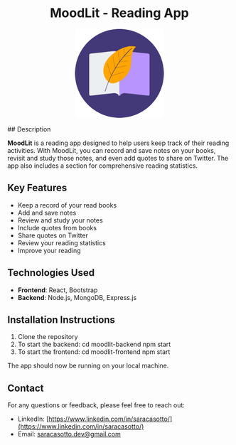 <h1 align="center">MoodLit - Reading App</h1>

<p align="center">
  <img src="https://github.com/saracasotto/CAPSTONE-PROJECT/blob/main/moodlit-frontend/src/assets/logo-small.png?raw=true" alt="MoodLit App" width="200"/> 
</p>
## Description

**MoodLit** is a reading app designed to help users keep track of their reading activities. 
With MoodLit, you can record and save notes on your books, revisit and study those notes, and even add quotes to share on Twitter.
The app also includes a section for comprehensive reading statistics.

## Key Features

- Keep a record of your read books
- Add and save notes
- Review and study your notes
- Include quotes from books
- Share quotes on Twitter
- Review your reading statistics
- Improve your reading

## Technologies Used

- **Frontend**: React, Bootstrap
- **Backend**: Node.js, MongoDB, Express.js

## Installation Instructions

1. Clone the repository
2. To start the backend:
     cd moodlit-backend
     npm start
3. To start the frontend:
     cd moodlit-frontend
     npm start


The app should now be running on your local machine.

## Contact

For any questions or feedback, please feel free to reach out:

- LinkedIn: [https://www.linkedin.com/in/saracasotto/](https://www.linkedin.com/in/saracasotto/)
- Email: saracasotto.dev@gmail.com
